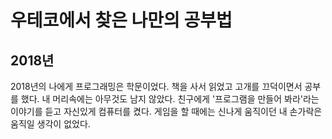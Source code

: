 # 우테코에서 찾은 나만의 공부법

## 2018년

2018년의 나에게 프로그래밍은 학문이었다. 책을 사서 읽었고 고개를 끄덕이면서 공부를 했다. 내 머리속에는 아무것도 남지 않았다. 친구에게 '프로그램을 만들어 봐라'라는 이야기를 듣고 자신있게 컴퓨터를 켰다. 게임을 할 때에는 신나게 움직이던 내 손가락은 움직일 생각이 없었다.


